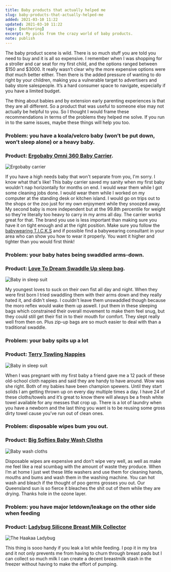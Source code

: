 ```yaml
---
title: Baby products that actually helped me
slug: baby-products-that-actually-helped-me
added: 2021-03-10 11:22
updated: 2021-03-10 11:22
tags: [mothering]
excerpt: My picks from the crazy world of baby products.
note: publish
---
```


The baby product scene is wild. There is so much stuff you are told you need to buy and it is all so expensive. I remember when I was shopping for a stroller and car seat for my first child, and the options ranged between $150 and $3000. It really wasn’t clear why the more expensive options were *that* much better either. Then there is the added pressure of wanting to do right by your children, making you a vulnerable target to advertisers and baby store salespeople. It’s a hard consumer space to navigate, especially if you have a limited budget.

The thing about babies and by extension early parenting experiences is that they are all different. So a product that was useful to someone else may not actually be helpful to you. So I thought I would frame these recommendations in terms of the problems they helped me solve. If you run in to the same issues, maybe these things will help you too.

### Problem: you have a koala/velcro baby (won’t be put down, won’t sleep alone) or a heavy baby.

### Product: [Ergobaby Omni 360 Baby Carrier](https://ergobaby.com/baby-carrier/omni-360).  

![Ergobaby carrier](/images/ergobaby.jpg)

If you have a high needs baby that won't separate from you, I'm sorry. I know what that's like! This baby carrier saved my sanity when my first baby wouldn't nap horizontally for months on end. I would wear them while I got some cleaning jobs done. I would wear them while I worked on my computer at the standing desk or kitchen island. I would go on trips out to the shops or the zoo just for my own enjoyment while they snoozed away. My second baby is more independent but at the 99.8th percentile for weight so they're literally too heavy to carry in my arms all day. The carrier works great for that. The brand you use is less important than making sure you have it on tight enough and at the right position. Make sure you follow the [babywearing T.I.C.K.S](https://www.carrythemclose.com.au/pages/babywearing-guidelines) and if possible find a babywearing consultant in your area who can show you how to wear it properly. You want it higher and tighter than you would first think!

### Problem: your baby hates being swaddled arms-down.
### Product: [Love To Dream Swaddle Up sleep bag](https://lovetodream.com/).
![Baby in sleep suit](/images/swaddle-up-lite-grey-on-baby.jpg)

My youngest loves to suck on their own fist all day and night. When they were first born I tried swaddling them with their arms down and they really hated it, and didn't sleep. I couldn't leave them unswaddled though because the moro reflex would wake them up aswell. I put them in these sleeping bags which constrained their overall movement to make them feel snug, but they could still get their fist in to their mouth for comfort. They slept really well from then on. Plus zip-up bags are so much easier to deal with than a traditional swaddle.

### Problem: your baby spits up a lot
### Product: [Terry Towling Nappies](https://www.bigw.com.au/product/big-softies-terry-towelling-nappies-12-pack-white/p/7851582/) 

![Baby in sleep suit](/images/Terry-Towelling-Nappies.jpg)

When I was pregnant with my first baby a friend gave me a 12 pack of these old-school cloth nappies and said they are handy to have around. Wow was she right. Both of my babies have been champion spewers. Until they start solids I am getting thrown up on every day multiple times a day. I have 24 of these cloths/towels and it’s great to know there will always be a fresh white towel available for any messes that crop up. There is a lot of laundry when you have a newborn and the last thing you want is to be reusing some gross dirty towel cause you’ve run out of clean ones.

### Problem: disposable wipes bum you out.
### Product: [Big Softies Baby Wash Cloths](https://www.bigw.com.au/product/big-softies-wash-cloths-12-pack/p/5283071/)

![Baby wash cloths](/images/washers.jpg)

Disposable wipes are expensive and don’t wipe very well, as well as make me feel like a real scumbag with the amount of waste they produce. When I’m at home I just wet these little washers and use them for cleaning hands, mouths and bums and wash them in the washing machine. You can hot wash and bleach if the thought of poo germs grosses you out. Our Queensland sun is so fierce it bleaches the shit out of them while they are drying. Thanks hole in the ozone layer.

### Problem: you have major letdown/leakage on the other side when feeding
### Product: [Ladybug Silicone Breast Milk Collector](https://www.haakaa.co.nz/products/silicone-milk-collector-2-5oz-75ml)
![The Haakaa Ladybug](/images/Haakaa-ladybug.jpg)

This thing is sooo handy if you leak a lot while feeding. I pop it in my bra and it not only prevents me from having to churn through breast pads but I can collect so much milk I can create a decent breastmilk stash in the freezer without having to make the effort of pumping.